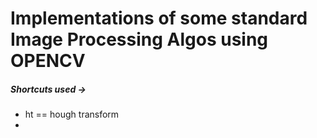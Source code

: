 # Implementations of some standard Image Processing Algos using OPENCV

##### Shortcuts used ->
* ht == hough transform
* 
